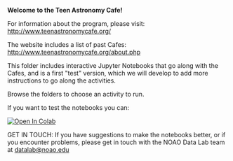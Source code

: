 **Welcome to the Teen Astronomy Cafe!**

For information about the program, please visit: http://www.teenastronomycafe.org/  

The website includes a list of past Cafes: http://www.teenastronomycafe.org/about.php  

This folder includes interactive Jupyter Notebooks that go along with the Cafes, and is a first "test" version, which we will develop to add more instructions to go along the activities.  

Browse the folders to choose an activity to run.  

If you want to test the notebooks you can: 

[![Open In Colab](https://colab.research.google.com/assets/colab-badge.svg)](https://colab.research.google.com/github/astro-datalab/notebooks-latest)

GET IN TOUCH: If you have suggestions to make the notebooks better, or if you encounter problems, please get in touch with the NOAO Data Lab team at datalab@noao.edu


